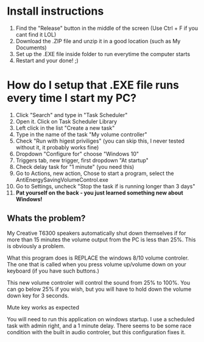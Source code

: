 # Install instructions
1. Find the "Release" button in the middle of the screen (Use Ctrl + F if you cant find it LOL)
2. Download the .ZIP file and unzip it in a good location (such as My Documents)
3. Set up the .EXE file inside folder to run everytime the computer starts
4. Restart and your done! ;)

# How do I setup that .EXE file runs every time I start my PC?
1. Click "Search" and type in "Task Scheduler"
2. Open it. Click on Task Scheduler Library
3. Left click in the list "Create a new  task"
4. Type in the name of the task "My volume controller"
5. Check "Run with higest priviliges" (you can skip this, I never tested without it, it probably works fine)
6. Dropdown "Configure for" choose "Windows 10"
7. Triggers tab, new trigger, first dropdown "At startup"
8. Check delay task for "1 minute" (you need this)
9. Go to Actions, new action, Chose to start a program, select the AntiEnergySavingVolumeControl.exe
10. Go to Settings, uncheck "Stop the task if is running longer than 3 days"
11. **Pat yourself on the back - you just learned something new about Windows!**

## Whats the problem?
My Creative T6300 speakers automatically shut down themselves if for more than 15 minutes the volume output from the PC is less than 25%. 
This is obviously a problem.

What this program does is REPLACE the windows 8/10 volume controler. The one that is called when you press volume up/volume down on your keyboard (if you have such buttons.)

This new volume controler will control the sound from 25% to 100%. You can go below 25% if you wish, but you will have to hold down the volume down key for 3 seconds.

Mute key works as expected

You will need to run this application on windows startup. I use a scheduled task with admin right, and a 1 minute delay. There seems to be some race condition with the built in audio controler, but this configuration fixes it.


